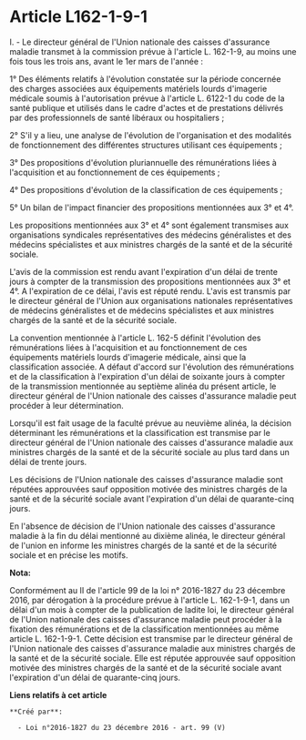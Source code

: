 # Article L162-1-9-1

I. - Le directeur général de l'Union nationale des caisses d'assurance  maladie transmet à la commission prévue à l'article
L. 162-1-9, au moins  une fois tous les trois ans, avant le 1er mars de l'année : 

1° Des éléments relatifs à l'évolution constatée sur la période  concernée des charges associées aux équipements matériels
lourds  d'imagerie médicale soumis à l'autorisation prévue à l'article L. 6122-1  du code de la santé publique et utilisés
dans le cadre d'actes et de  prestations délivrés par des professionnels de santé libéraux ou  hospitaliers ; 

2° S'il y a lieu, une analyse de  l'évolution de l'organisation et des modalités de fonctionnement des  différentes
structures utilisant ces équipements ; 

3° Des propositions d'évolution pluriannuelle des rémunérations liées à  l'acquisition et au fonctionnement de ces
équipements ; 

4° Des propositions d'évolution de la classification de ces équipements ; 

5° Un bilan de l'impact financier des propositions mentionnées aux 3° et 4°. 

Les propositions mentionnées aux 3° et 4° sont également transmises aux  organisations syndicales représentatives des
médecins généralistes et  des médecins spécialistes et aux ministres chargés de la santé et de la  sécurité sociale. 

L'avis de la commission est  rendu avant l'expiration d'un délai de trente jours à compter de la  transmission des
propositions mentionnées aux 3° et 4°. A l'expiration  de ce délai, l'avis est réputé rendu. L'avis est transmis par le
directeur général de l'Union aux organisations nationales  représentatives de médecins généralistes et de médecins
spécialistes et  aux ministres chargés de la santé et de la sécurité sociale. 

La convention mentionnée à l'article L. 162-5 définit l'évolution des  rémunérations liées à l'acquisition et au
fonctionnement de ces  équipements matériels lourds d'imagerie médicale, ainsi que la  classification associée. A défaut
d'accord sur l'évolution des  rémunérations et de la classification à l'expiration d'un délai de  soixante jours à compter de
la transmission mentionnée au septième  alinéa du présent article, le directeur général de l'Union nationale des  caisses
d'assurance maladie peut procéder à leur détermination. 

Lorsqu'il est fait usage de la faculté prévue au neuvième alinéa, la  décision déterminant les rémunérations et la
classification est  transmise par le directeur général de l'Union nationale des caisses  d'assurance maladie aux ministres
chargés de la santé et de la sécurité  sociale au plus tard dans un délai de trente jours. 

Les décisions de l'Union nationale des caisses d'assurance maladie sont  réputées approuvées sauf opposition motivée des
ministres chargés de la  santé et de la sécurité sociale avant l'expiration d'un délai de  quarante-cinq jours. 

En l'absence de décision de  l'Union nationale des caisses d'assurance maladie à la fin du délai  mentionné au dixième
alinéa, le directeur général de l'union en informe  les ministres chargés de la santé et de la sécurité sociale et en
précise les motifs.

**Nota:**

Conformément au II de l'article 99 de la loi n° 2016-1827 du 23 décembre 2016, par dérogation à la procédure prévue à
l'article L. 162-1-9-1, dans un délai d'un mois à compter de la publication de ladite loi, le directeur général de l'Union
nationale des caisses d'assurance maladie peut procéder à la fixation des rémunérations et de la classification mentionnées
au même article L. 162-1-9-1. Cette décision est transmise par le directeur général de l'Union nationale des caisses
d'assurance maladie aux ministres chargés de la santé et de la sécurité sociale. Elle est réputée approuvée sauf opposition
motivée des ministres chargés de la santé et de la sécurité sociale avant l'expiration d'un délai de quarante-cinq jours.

**Liens relatifs à cet article**

	**Créé par**:

	  - Loi n°2016-1827 du 23 décembre 2016 - art. 99 (V)
